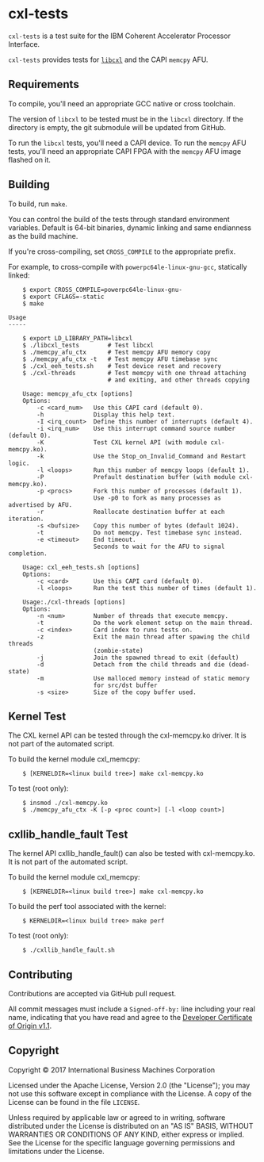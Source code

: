 cxl-tests
=========

`cxl-tests` is a test suite for the IBM Coherent Accelerator Processor
Interface.

`cxl-tests` provides tests for [`libcxl`](https://github.com/ibm-capi/libcxl)
and the CAPI `memcpy` AFU.

Requirements
------------

To compile, you'll need an appropriate GCC native or cross toolchain.

The version of `libcxl` to be tested must be in the `libcxl` directory. If the
directory is empty, the git submodule will be updated from GitHub.

To run the `libcxl` tests, you'll need a CAPI device. To run the `memcpy` AFU
tests, you'll need an appropriate CAPI FPGA with the `memcpy` AFU image flashed
on it.

Building
--------

To build, run `make`.

You can control the build of the tests through standard environment variables.
Default is 64-bit binaries, dynamic linking and same endianness as the build
machine.

If you're cross-compiling, set `CROSS_COMPILE` to the appropriate prefix.

For example, to cross-compile with `powerpc64le-linux-gnu-gcc`, statically
linked:
```
    $ export CROSS_COMPILE=powerpc64le-linux-gnu-
    $ export CFLAGS=-static
    $ make

Usage
-----

    $ export LD_LIBRARY_PATH=libcxl
    $ ./libcxl_tests        # Test libcxl
    $ ./memcpy_afu_ctx      # Test memcpy AFU memory copy
    $ ./memcpy_afu_ctx -t   # Test memcpy AFU timebase sync
    $ ./cxl_eeh_tests.sh    # Test device reset and recovery
    $ ./cxl-threads         # Test memcpy with one thread attaching
                            # and exiting, and other threads copying

    Usage: memcpy_afu_ctx [options]
    Options:
        -c <card_num>   Use this CAPI card (default 0).
        -h              Display this help text.
        -I <irq_count>  Define this number of interrupts (default 4).
        -i <irq_num>    Use this interrupt command source number (default 0).
        -K              Test CXL kernel API (with module cxl-memcpy.ko).
        -k              Use the Stop_on_Invalid_Command and Restart logic.
        -l <loops>      Run this number of memcpy loops (default 1).
        -P              Prefault destination buffer (with module cxl-memcpy.ko).
        -p <procs>      Fork this number of processes (default 1).
                        Use -p0 to fork as many processes as advertised by AFU.
        -r              Reallocate destination buffer at each iteration.
        -s <bufsize>    Copy this number of bytes (default 1024).
        -t              Do not memcpy. Test timebase sync instead.
        -e <timeout>    End timeout.
                        Seconds to wait for the AFU to signal completion.

    Usage: cxl_eeh_tests.sh [options]
    Options:
        -c <card>       Use this CAPI card (default 0).
        -l <loops>      Run the test this number of times (default 1).

    Usage:./cxl-threads [options]
    Options:
        -n <num>        Number of threads that execute memcpy.
        -t              Do the work element setup on the main thread.
        -c <index>      Card index to runs tests on.
        -z              Exit the main thread after spawing the child threads
                        (zombie-state)
        -j              Join the spawned thread to exit (default)
        -d              Detach from the child threads and die (dead-state)
        -m              Use malloced memory instead of static memory
                        for src/dst buffer
        -s <size>       Size of the copy buffer used.
```

Kernel Test
-----------

The CXL kernel API can be tested through the cxl-memcpy.ko driver. It is not
part of the automated script.

To build the kernel module cxl_memcpy:
```
    $ [KERNELDIR=<linux build tree>] make cxl-memcpy.ko
```
To test (root only):
```
    $ insmod ./cxl-memcpy.ko
    $ ./memcpy_afu_ctx -K [-p <proc count>] [-l <loop count>]
```

cxllib_handle_fault Test
------------------------

The kernel API cxllib_handle_fault() can also be tested with cxl-memcpy.ko.
It is not part of the automated script.

To build the kernel module cxl_memcpy:
```
    $ [KERNELDIR=<linux build tree>] make cxl-memcpy.ko
```
To build the perf tool associated with the kernel:
```
    $ KERNELDIR=<linux build tree> make perf
```
To test (root only):
```
    $ ./cxllib_handle_fault.sh

```

Contributing
------------

Contributions are accepted via GitHub pull request.

All commit messages must include a `Signed-off-by:` line including your real
name, indicating that you have read and agree to the
[Developer Certificate of Origin v1.1](http://developercertificate.org).

Copyright
---------

Copyright &copy; 2017 International Business Machines Corporation

Licensed under the Apache License, Version 2.0 (the "License"); you may not use
this software except in compliance with the License. A copy of the License can
be found in the file `LICENSE`.

Unless required by applicable law or agreed to in writing, software distributed
under the License is distributed on an "AS IS" BASIS, WITHOUT WARRANTIES OR
CONDITIONS OF ANY KIND, either express or implied.  See the License for the
specific language governing permissions and limitations under the License.
